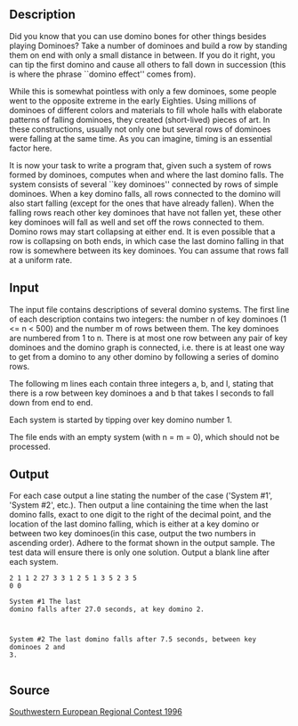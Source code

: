 <h2>Description</h2><p>Did you know that you can use domino bones for other things besides playing Dominoes? Take a number of dominoes and build a row by standing them on end with only a small distance in between. If you do it right, you can tip the first domino and cause all others to fall down in succession (this is where the phrase ``domino effect'' comes from). 
</p>
While this is somewhat pointless with only a few dominoes, some people went to the opposite extreme in the early Eighties. Using millions of dominoes of different colors and materials to fill whole halls with elaborate patterns of falling dominoes, they created (short-lived) pieces of art. In these constructions, usually not only one but several rows of dominoes were falling at the same time. As you can imagine, timing is an essential factor here. 

It is now your task to write a program that, given such a system of rows formed by dominoes, computes when and where the last domino falls. The system consists of several ``key dominoes'' connected by rows of simple dominoes. When a key domino falls, all rows connected to the domino will also start falling (except for the ones that have already fallen). When the falling rows reach other key dominoes that have not fallen yet, these other key dominoes will fall as well and set off the rows connected to them. Domino rows may start collapsing at either end. It is even possible that a row is collapsing on both ends, in which case the last domino falling in that row is somewhere between its key dominoes. You can assume that rows fall at a uniform rate. <h2>Input</h2><p>The input file contains descriptions of several domino systems. The first line of each description contains two integers: the number n of key dominoes (1 &lt;= n &lt; 500) and the number m of rows between them. The key dominoes are numbered from 1 to n. There is at most one row between any pair of key dominoes and the domino graph is connected, i.e. there is at least one way to get from a domino to any other domino by following a series of domino rows. 
</p>
The following m lines each contain three integers a, b, and l, stating that there is a row between key dominoes a and b that takes l seconds to fall down from end to end. 

Each system is started by tipping over key domino number 1. 

The file ends with an empty system (with n = m = 0), which should not be processed. <h2>Output</h2><p>For each case output a line stating the number of the case ('System #1', 'System #2', etc.). Then output a line containing the time when the last domino falls, exact to one digit to the right of the decimal point, and the location of the last domino falling, which is either at a key domino or between two key dominoes(in this case, output the two numbers in ascending order). Adhere to the format shown in the output sample. The test data will ensure there is only one solution. Output a blank line after each system. </p><pre><code class="language-input1">2 1
1 2 27
3 3
1 2 5
1 3 5
2 3 5
0 0</code></pre><pre><code class="language-output1">System #1
The last domino falls after 27.0 seconds, at key domino 2.

System #2
The last domino falls after 7.5 seconds, between key dominoes 2 and 3.</code></pre><h2>Source</h2><a href="searchproblem?field=source&amp;key=Southwestern+European+Regional+Contest+1996">Southwestern European Regional Contest 1996</a>